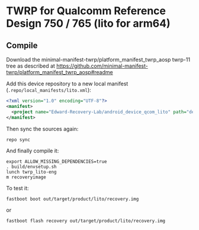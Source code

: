 # TWRP for Qualcomm Reference Design 750 / 765 (lito for arm64)

## Compile

Download the minimal-manifest-twrp/platform_manifest_twrp_aosp twrp-11 tree as described at https://github.com/minimal-manifest-twrp/platform_manifest_twrp_aosp#readme

Add this device repository to a new local manifest (`.repo/local_manifests/lito.xml`):

```xml
<?xml version="1.0" encoding="UTF-8"?>
<manifest>
  <project name="Edward-Recovery-Lab/android_device_qcom_lito" path="device/qcom/lito" remote="github" revision="twrp-11" />
</manifest>
```

Then sync the sources again:

```
repo sync
```

And finally compile it:

```
export ALLOW_MISSING_DEPENDENCIES=true
. build/envsetup.sh
lunch twrp_lito-eng
m recoveryimage
```

To test it:

```
fastboot boot out/target/product/lito/recovery.img
```

or

```
fastboot flash recovery out/target/product/lito/recovery.img
```
